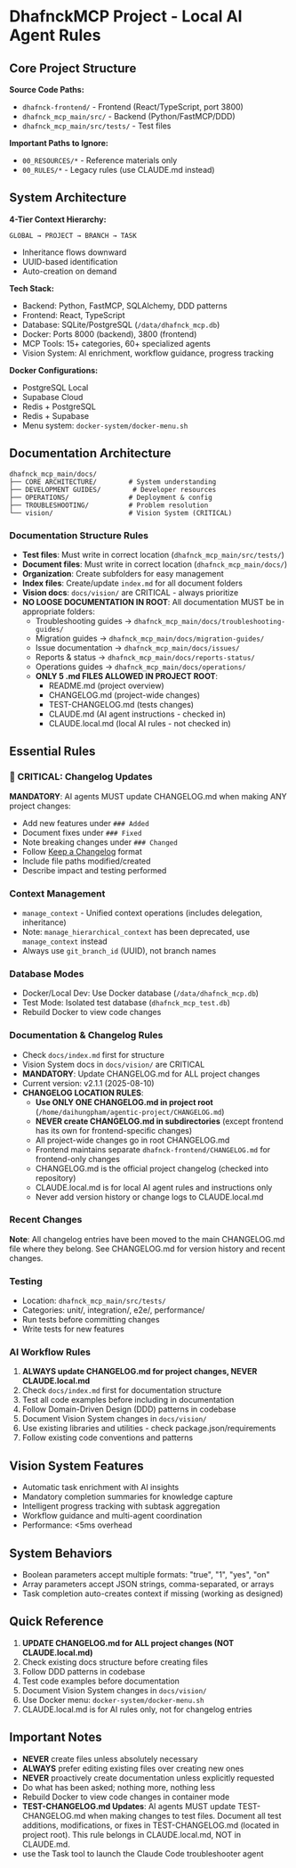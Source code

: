 # DhafnckMCP Project - Local AI Agent Rules

## Core Project Structure
**Source Code Paths:**
- `dhafnck-frontend/` - Frontend (React/TypeScript, port 3800)
- `dhafnck_mcp_main/src/` - Backend (Python/FastMCP/DDD)
- `dhafnck_mcp_main/src/tests/` - Test files

**Important Paths to Ignore:**
- `00_RESOURCES/*` - Reference materials only
- `00_RULES/*` - Legacy rules (use CLAUDE.md instead)

## System Architecture
**4-Tier Context Hierarchy:**
```
GLOBAL → PROJECT → BRANCH → TASK
```
- Inheritance flows downward
- UUID-based identification
- Auto-creation on demand

**Tech Stack:**
- Backend: Python, FastMCP, SQLAlchemy, DDD patterns
- Frontend: React, TypeScript
- Database: SQLite/PostgreSQL (`/data/dhafnck_mcp.db`)
- Docker: Ports 8000 (backend), 3800 (frontend)
- MCP Tools: 15+ categories, 60+ specialized agents
- Vision System: AI enrichment, workflow guidance, progress tracking

**Docker Configurations:**
- PostgreSQL Local
- Supabase Cloud
- Redis + PostgreSQL
- Redis + Supabase
- Menu system: `docker-system/docker-menu.sh`

## Documentation Architecture
```
dhafnck_mcp_main/docs/
├── CORE ARCHITECTURE/        # System understanding
├── DEVELOPMENT GUIDES/        # Developer resources
├── OPERATIONS/               # Deployment & config
├── TROUBLESHOOTING/          # Problem resolution
└── vision/                   # Vision System (CRITICAL)
```

### Documentation Structure Rules
- **Test files**: Must write in correct location (`dhafnck_mcp_main/src/tests/`)
- **Document files**: Must write in correct location (`dhafnck_mcp_main/docs/`)
- **Organization**: Create subfolders for easy management
- **Index files**: Create/update `index.md` for all document folders
- **Vision docs**: `docs/vision/` are CRITICAL - always prioritize
- **NO LOOSE DOCUMENTATION IN ROOT**: All documentation MUST be in appropriate folders:
  - Troubleshooting guides → `dhafnck_mcp_main/docs/troubleshooting-guides/`
  - Migration guides → `dhafnck_mcp_main/docs/migration-guides/`
  - Issue documentation → `dhafnck_mcp_main/docs/issues/`
  - Reports & status → `dhafnck_mcp_main/docs/reports-status/`
  - Operations guides → `dhafnck_mcp_main/docs/operations/`
  - **ONLY 5 .md FILES ALLOWED IN PROJECT ROOT**: 
    - README.md (project overview)
    - CHANGELOG.md (project-wide changes)
    - TEST-CHANGELOG.md (tests changes)
    - CLAUDE.md (AI agent instructions - checked in)
    - CLAUDE.local.md (local AI rules - not checked in)

## Essential Rules

### 🚨 CRITICAL: Changelog Updates
**MANDATORY**: AI agents MUST update CHANGELOG.md when making ANY project changes:
- Add new features under `### Added`
- Document fixes under `### Fixed`
- Note breaking changes under `### Changed`
- Follow [Keep a Changelog](https://keepachangelog.com/) format
- Include file paths modified/created
- Describe impact and testing performed

### Context Management
- `manage_context` - Unified context operations (includes delegation, inheritance)
- Note: `manage_hierarchical_context` has been deprecated, use `manage_context` instead
- Always use `git_branch_id` (UUID), not branch names

### Database Modes
- Docker/Local Dev: Use Docker database (`/data/dhafnck_mcp.db`)
- Test Mode: Isolated test database (`dhafnck_mcp_test.db`)
- Rebuild Docker to view code changes

### Documentation & Changelog Rules
- Check `docs/index.md` first for structure
- Vision System docs in `docs/vision/` are CRITICAL
- **MANDATORY**: Update CHANGELOG.md for ALL project changes
- Current version: v2.1.1 (2025-08-10)
- **CHANGELOG LOCATION RULES**:
  - **Use ONLY ONE CHANGELOG.md in project root** (`/home/daihungpham/agentic-project/CHANGELOG.md`)
  - **NEVER create CHANGELOG.md in subdirectories** (except frontend has its own for frontend-specific changes)
  - All project-wide changes go in root CHANGELOG.md
  - Frontend maintains separate `dhafnck-frontend/CHANGELOG.md` for frontend-only changes
  - CHANGELOG.md is the official project changelog (checked into repository)
  - CLAUDE.local.md is for local AI agent rules and instructions only
  - Never add version history or change logs to CLAUDE.local.md

### Recent Changes
**Note**: All changelog entries have been moved to the main CHANGELOG.md file where they belong.
See CHANGELOG.md for version history and recent changes.

### Testing
- Location: `dhafnck_mcp_main/src/tests/`
- Categories: unit/, integration/, e2e/, performance/
- Run tests before committing changes
- Write tests for new features

### AI Workflow Rules
1. **ALWAYS update CHANGELOG.md for project changes, NEVER CLAUDE.local.md**
2. Check `docs/index.md` first for documentation structure
3. Test all code examples before including in documentation
4. Follow Domain-Driven Design (DDD) patterns in codebase
5. Document Vision System changes in `docs/vision/`
6. Use existing libraries and utilities - check package.json/requirements
7. Follow existing code conventions and patterns

## Vision System Features
- Automatic task enrichment with AI insights
- Mandatory completion summaries for knowledge capture
- Intelligent progress tracking with subtask aggregation
- Workflow guidance and multi-agent coordination
- Performance: <5ms overhead

## System Behaviors
- Boolean parameters accept multiple formats: "true", "1", "yes", "on"
- Array parameters accept JSON strings, comma-separated, or arrays
- Task completion auto-creates context if missing (working as designed)

## Quick Reference
1. **UPDATE CHANGELOG.md for ALL project changes (NOT CLAUDE.local.md)**
2. Check existing docs structure before creating files
3. Follow DDD patterns in codebase
4. Test code examples before documentation
5. Document Vision System changes in `docs/vision/`
6. Use Docker menu: `docker-system/docker-menu.sh`
7. CLAUDE.local.md is for AI rules only, not for changelog entries

## Important Notes
- **NEVER** create files unless absolutely necessary
- **ALWAYS** prefer editing existing files over creating new ones
- **NEVER** proactively create documentation unless explicitly requested
- Do what has been asked; nothing more, nothing less
- Rebuild Docker to view code changes in container mode
- **TEST-CHANGELOG.md Updates**: AI agents MUST update TEST-CHANGELOG.md when making changes to test files. Document all test additions, modifications, or fixes in TEST-CHANGELOG.md (located in project root). This rule belongs in CLAUDE.local.md, NOT in CLAUDE.md.
- use the Task tool to launch the Claude Code troubleshooter agent